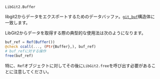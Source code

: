 ```
LibGit2.Buffer
```

libgit2からデータをエクスポートするためのデータバッファ。[`git_buf`](https://libgit2.org/libgit2/#HEAD/type/git_buf)構造体に一致します。

LibGit2からデータを取得する際の典型的な使用法は次のようになります。

```julia
buf_ref = Ref(Buffer())
@check ccall(..., (Ptr{Buffer},), buf_ref)
# buf_refに対する操作
free(buf_ref)
```

特に、`Ref`オブジェクトに対してその後に`LibGit2.free`を呼び出す必要があることに注意してください。
